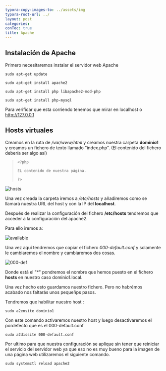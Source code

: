 ```yaml
---
typora-copy-images-to: ../assets/img
typora-root-url: ../
layout: post
categories: 
conToc: true
title: Apache
---
```


## Instalación de Apache 



Primero necesitaremos instalar el servidor web Apache

```
sudo apt-get update

sudo apt-get install apache2

sudo apt-get install php libapache2-mod-php

sudo apt-get install php-mysql
```

Para verificar que esta corriendo tenemos que mirar en localhost o http://127.0.0.1



## Hosts virtuales

Creamos en la ruta de */var/www/html* y creamos nuestra carpeta **dominio1** y creamos un fichero de texto llamado "index.php". (El contenido del fichero debería ser algo así)

>```<?php
><?php
>
>EL contenido de nuestra página.
>
>?>
>```
>
>
>
>



![hosts](/home/dluca/Imágenes/hosts.png)

Una vez creada la carpeta iremos a */etc/hosts* y añadiremos como se llamará nuestra URL del host y con la IP del **localhost**.



Después de realizar la configuración del fichero **/etc/hosts** tendremos que acceder a la configuración del apache2.



Para ello iremos a:  



![available](/home/dluca/Imágenes/available.png)



Una vez aquí tendremos que copiar el fichero *000-default.conf*  y solamente le cambiaremos el nombre y cambiaremos dos cosas.

![000-def](/home/dluca/Imágenes/000-def.png)

Donde está el "*" pondremos el nombre que hemos puesto en el fichero **hosts** en nuestro caso dominio1.local.

Una vez hecho esto guardamos nuestro fichero. Pero no habrémos acabado nos faltarás unos pequeñps pasos.



Tendremos que habilitar nuestro host :

```sudo 
sudo a2ensite dominio1 
```

Con este comando activaremos nuestro host y luego desactivaremos el pordefecto que es el 000-default.conf

```sudo
sudo a2dissite 000-default.conf
```

Por ultimo para que nuestra configuración se aplique sin tener que reiniciar el servicio del servidor web ya que eso no es muy bueno para la imagen de una página web utilizaremos el siguiente comando.

```sudo
sudo systemctl reload apache2
```

